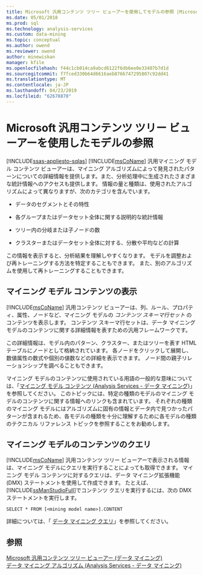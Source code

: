 ```yaml
---
title: Microsoft 汎用コンテンツ ツリー ビューアーを使用してモデルの参照 |Microsoft Docs
ms.date: 05/01/2018
ms.prod: sql
ms.technology: analysis-services
ms.custom: data-mining
ms.topic: conceptual
ms.author: owend
ms.reviewer: owend
author: minewiskan
manager: kfile
ms.openlocfilehash: f44c1cb014ca9abcd6122f6db6ee0e33407b7d1d
ms.sourcegitcommit: f7fced330b64d6616aeb8766747295807c92dd41
ms.translationtype: MT
ms.contentlocale: ja-JP
ms.lasthandoff: 04/23/2019
ms.locfileid: "62678870"
---
```

# <a name="browse-a-model-using-the-microsoft-generic-content-tree-viewer"></a>Microsoft 汎用コンテンツ ツリー ビューアーを使用したモデルの参照
[!INCLUDE[ssas-appliesto-sqlas](../../includes/ssas-appliesto-sqlas.md)]
  [!INCLUDE[msCoName](../../includes/msconame-md.md)] 汎用マイニング モデル コンテンツ ビューアーは、マイニング アルゴリズムによって発見されたパターンについての詳細情報を提供します。また、分析処理中に生成されたさまざまな統計情報へのアクセスも提供します。 情報の量と種類は、使用されたアルゴリズムによって異なりますが、次のカテゴリを含んでいます。  
  
-   データのセグメントとその特性  
  
-   各グループまたはデータセット全体に関する説明的な統計情報  
  
-   ツリー内の分岐または子ノードの数  
  
-   クラスターまたはデータセット全体に対する、分散や平均などの計算  
  
 この情報を表示すると、分析結果を理解しやすくなります。 モデルを調整および再トレーニングする方法を特定することもできます。 また、別のアルゴリズムを使用して再トレーニングすることもできます。  
  
## <a name="viewing-mining-model-content"></a>マイニング モデル コンテンツの表示  
 [!INCLUDE[msCoName](../../includes/msconame-md.md)] 汎用コンテンツ ビューアーは、列、ルール、プロパティ、属性、ノードなど、マイニング モデルの *コンテンツ スキーマ行セット* のコンテンツを表示します。 コンテンツ スキーマ行セットは、データ マイニング モデルのコンテンツに関する詳細情報を表すための汎用フレームワークです。  
  
 この詳細情報は、モデル内のパターン、クラスター、またはツリーを表す HTML テーブルにノードとして格納されています。 各ノードをクリックして展開し、数値属性の数式や個別の値数などの詳細を表示できます。 ノード間の親子リレーションシップを調べることもできます。  
  
 マイニング モデルのコンテンツに使用されている用語の一般的な意味については、「[マイニング モデル コンテンツ (Analysis Services - データ マイニング)](../../analysis-services/data-mining/mining-model-content-analysis-services-data-mining.md)」を参照してください。 このトピックには、特定の種類のモデルのマイニング モデルのコンテンツに関する情報へのリンクも含まれています。 それぞれの種類のマイニング モデルにはアルゴリズムに固有の情報とデータ内で見つかったパターンが含まれるため、各モデルの種類を十分に理解するために各モデルの種類のテクニカル リファレンス トピックを参照することをお勧めします。  
  
## <a name="querying-mining-model-content"></a>マイニング モデルのコンテンツのクエリ  
 [!INCLUDE[msCoName](../../includes/msconame-md.md)] 汎用コンテンツ ツリー ビューアーで表示される情報は、マイニング モデルにクエリを実行することによっても取得できます。 マイニング モデル コンテンツに対するクエリは、データ マイニング拡張機能 (DMX) ステートメントを使用して作成できます。 たとえば、 [!INCLUDE[ssManStudioFull](../../includes/ssmanstudiofull-md.md)]でコンテンツ クエリを実行するには、次の DMX ステートメントを実行します。  
  
```  
SELECT * FROM [<mining model name>].CONTENT  
```  
  
 詳細については、「 [データ マイニング クエリ](../../analysis-services/data-mining/data-mining-queries.md)」を参照してください。  
  
## <a name="see-also"></a>参照  
 [Microsoft 汎用コンテンツ ツリー ビューアー &#40;データ マイニング&#41;](http://msdn.microsoft.com/library/751b4393-f6fd-48c1-bcef-bdca589ce34c)   
 [データ マイニング アルゴリズム &#40;Analysis Services - データ マイニング&#41;](../../analysis-services/data-mining/data-mining-algorithms-analysis-services-data-mining.md)  
  
  
